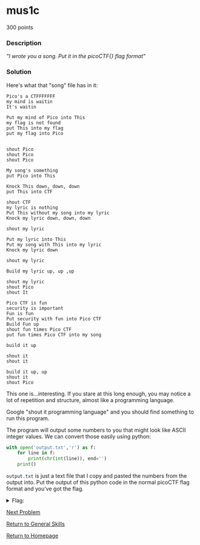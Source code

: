 # mus1c
300 points

### Description
*"I wrote you a song. Put it in the picoCTF{} flag format"*

### Solution
Here's what that "song" file has in it:
```
Pico's a CTFFFFFFF
my mind is waitin
It's waitin

Put my mind of Pico into This
my flag is not found
put This into my flag
put my flag into Pico


shout Pico
shout Pico
shout Pico

My song's something
put Pico into This

Knock This down, down, down
put This into CTF

shout CTF
my lyric is nothing
Put This without my song into my lyric
Knock my lyric down, down, down

shout my lyric

Put my lyric into This
Put my song with This into my lyric
Knock my lyric down

shout my lyric

Build my lyric up, up ,up

shout my lyric
shout Pico
shout It

Pico CTF is fun
security is important
Fun is fun
Put security with fun into Pico CTF
Build Fun up
shout fun times Pico CTF
put fun times Pico CTF into my song

build it up

shout it
shout it

build it up, up
shout it
shout Pico
```

This one is...interesting. If you stare at this long enough, you may notice a lot of repetition and structure, almost like a programming language. 

Google "shout it programming language" and you should find something to run this program.

The program will output some numbers to you that might look like ASCII integer values. We can convert those easily using python:
```python
with open('output.txt','r') as f:
    for line in f:
        print(chr(int(line)), end='')
    print()
```

`output.txt` is just a text file that I copy and pasted the numbers from the output into. Put the output of this python code in the normal picoCTF flag 
format and you've got the flag.

<details>
  <summary>Flag:</summary>
  picoCTF{rrrocknrn0113r}
</details>

[Next Problem](https://github.com/sdvickers98/picoCTF-2019-Walkthrough/blob/master/general_skills/%2317%20-%201_wanna_b3_a_r0ck5tar.md)

[Return to General Skills](https://github.com/sdvickers98/picoCTF-2019-Walkthrough/blob/master/general_skills/%230%20-%20General%20Skills%20Homepage.md)

[Return to Homepage](https://github.com/sdvickers98/picoCTF-2019-Walkthrough)
